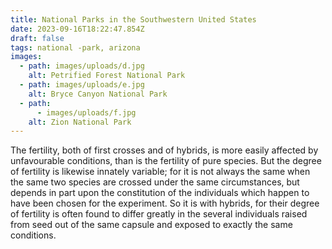 ```yaml
---
title: National Parks in the Southwestern United States
date: 2023-09-16T18:22:47.854Z
draft: false
tags: national -park, arizona
images:
  - path: images/uploads/d.jpg
    alt: Petrified Forest National Park
  - path: images/uploads/e.jpg
    alt: Bryce Canyon National Park
  - path:
      - images/uploads/f.jpg
    alt: Zion National Park
---
```

The fertility, both of first crosses and of hybrids, is more easily affected by unfavourable conditions, than is the fertility of pure species. But the degree of fertility is likewise innately variable; for it is not always the same when the same two species are crossed under the same circumstances, but depends in part upon the constitution of the individuals which happen to have been chosen for the experiment. So it is with hybrids, for their degree of fertility is often found to differ greatly in the several individuals raised from seed out of the same capsule and exposed to exactly the same conditions.
